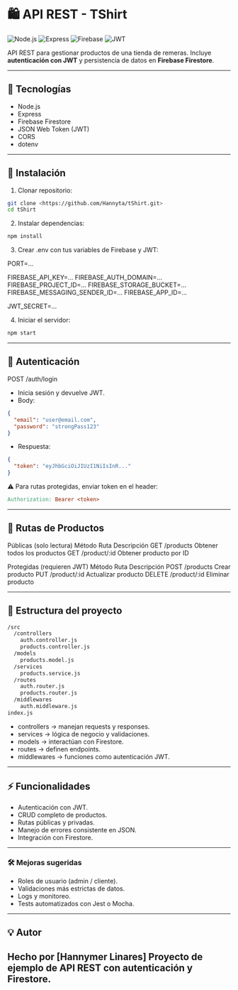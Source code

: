 # 🛍️ API REST - TShirt

![Node.js](https://img.shields.io/badge/Node.js-18.x-green?logo=node.js)
![Express](https://img.shields.io/badge/Express-4.x-lightgrey?logo=express)
![Firebase](https://img.shields.io/badge/Firebase-9.x-orange?logo=firebase)
![JWT](https://img.shields.io/badge/JWT-Secure-blue)

API REST para gestionar productos de una tienda de remeras. Incluye **autenticación con JWT** y persistencia de datos en **Firebase Firestore**.

---

## 🔧 Tecnologías

- Node.js
- Express
- Firebase Firestore
- JSON Web Token (JWT)
- CORS
- dotenv

---

## 🚀 Instalación

1. Clonar repositorio:
```bash
git clone <https://github.com/Hannyta/tShirt.git>
cd tShirt 
```

2. Instalar dependencias:

```bash
npm install
```

3. Crear .env con tus variables de Firebase y JWT:

PORT=...

FIREBASE_API_KEY=...
FIREBASE_AUTH_DOMAIN=...
FIREBASE_PROJECT_ID=...
FIREBASE_STORAGE_BUCKET=...
FIREBASE_MESSAGING_SENDER_ID=...
FIREBASE_APP_ID=...

JWT_SECRET=...

4. Iniciar el servidor:

```bash
npm start
```
---

## 🔑 Autenticación

POST /auth/login
- Inicia sesión y devuelve JWT.
- Body:

```json
{
  "email": "user@email.com",
  "password": "strongPass123"
}
```
- Respuesta:

```json
{
  "token": "eyJhbGciOiJIUzI1NiIsInR..."
}
```
⚠️ Para rutas protegidas, enviar token en el header:

```makefile
Authorization: Bearer <token>
```
---
## 👕 Rutas de Productos

Públicas (solo lectura)
Método	Ruta	Descripción
GET	/products	Obtener todos los productos
GET	/product/:id	Obtener producto por ID

Protegidas (requieren JWT)
Método	Ruta	Descripción
POST	/products	Crear producto
PUT	/product/:id	Actualizar producto
DELETE	/product/:id	Eliminar producto

---
## 📂 Estructura del proyecto
```bash
/src
  /controllers
    auth.controller.js
    products.controller.js
  /models
    products.model.js
  /services
    products.service.js
  /routes
    auth.router.js
    products.router.js
  /middlewares
    auth.middleware.js
index.js
```

- controllers → manejan requests y responses.
- services → lógica de negocio y validaciones.
- models → interactúan con Firestore.
- routes → definen endpoints.
- middlewares → funciones como autenticación JWT.

---
## ⚡ Funcionalidades
- Autenticación con JWT.
- CRUD completo de productos.
- Rutas públicas y privadas.
- Manejo de errores consistente en JSON.
- Integración con Firestore.
---
### 🛠️ Mejoras sugeridas
- Roles de usuario (admin / cliente).
- Validaciones más estrictas de datos.
- Logs y monitoreo.
- Tests automatizados con Jest o Mocha.
---

## 💡 Autor
Hecho por [Hannymer Linares]
Proyecto de ejemplo de API REST con autenticación y Firestore.
---